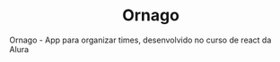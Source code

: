 <h1 align="center"> Ornago </h1>
Ornago - App para organizar times, desenvolvido no curso de react da Alura
